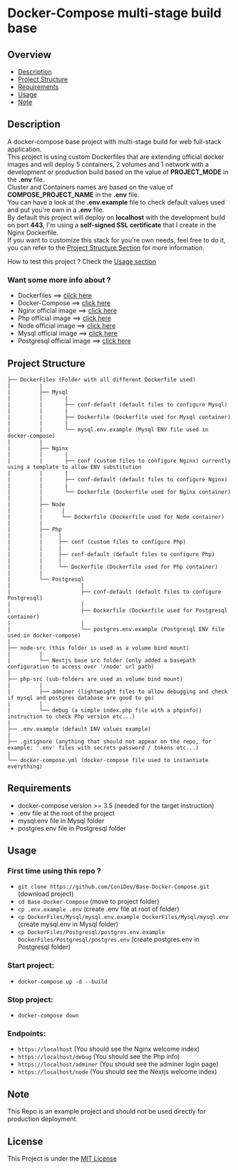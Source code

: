 # Docker-Compose multi-stage build base

## Overview
- [Description](#description)
- [Project Structure](#project-structure)
- [Requirements](#requirements)
- [Usage](#usage)
- [Note](#note)

## Description
A docker-compose base project with multi-stage build for web full-stack application.</br>
This project is using custom Dockerfiles that are extending official docker images and will deploy 5 containers, 2 volumes and 1 network with a development or production build based on the value of <strong>PROJECT_MODE</strong> in the <strong>.env</strong> file.</br>
Cluster and Containers names are based on the value of <strong>COMPOSE_PROJECT_NAME</strong> in the <strong>.env</strong> file.</br>
You can have a look at the <strong>.env.example</strong> file to check default values used and put you're own in a <strong>.env</strong> file.</br>
By default this project will deploy on <strong>localhost</strong> with the development build on port <strong>443</strong>, I'm using a <strong>self-signed SSL certificate</strong> that I create in the Nginx Dockerfile.</br>
If you want to customize this stack for you're own needs, feel free to do it, you can refer to the [Project Structure Section](#project-structure) for more information.

How to test this project ? Check the [Usage section](#usage)

### Want some more info about ?
- Dockerfiles ==> [click here](https://docs.docker.com/engine/reference/builder/)
- Docker-Compose ==> [click here](https://docs.docker.com/compose/)
- Nginx official image ==> [click here](https://hub.docker.com/_/nginx)
- Php official image ==> [click here](https://hub.docker.com/_/php)
- Node official image ==> [click here](https://hub.docker.com/_/node)
- Mysql official image ==> [click here](https://hub.docker.com/_/mysql)
- Postgresql official image ==> [click here](https://hub.docker.com/_/postgres)

## Project Structure
```
├── DockerFiles (Folder with all different Dockerfile used)
|         |
|         ├── Mysql
|         |       |
|         |       ├── conf-default (default files to configure Mysql)
|         |       |
|         |       ├── Dockerfile (Dockerfile used for Mysql container)
|         |       |
|         |       └── mysql.env.example (Mysql ENV file used in docker-compose)
|         |
|         ├── Nginx
|         |       |
|         |       ├── conf (custom files to configure Nginx) currently using a template to allow ENV substitution
|         |       |
|         |       ├── conf-default (default files to configure Nginx)
|         |       |
|         |       └── Dockerfile (Dockerfile used for Nginx container)
|         |
|         ├── Node
|         |      |
|         |      └── Dockerfile (Dockerfile used for Node container)
|         |
|         ├── Php
|         |     |
|         |     ├── conf (custom files to configure Php)
|         |     |
|         |     ├── conf-default (default files to configure Php)
|         |     |
|         |     └── Dockerfile (Dockerfile used for Php container)
|         |
|         └── Postgresql
|                      |
|                      ├── conf-default (default files to configure Postgresql)
|                      |
|                      ├── Dockerfile (Dockerfile used for Postgresql container)
|                      |
|                      └── postgres.env.example (Postgresql ENV file used in docker-compose)
|
├── node-src (this folder is used as a volume bind mount)
|         |
|         └── Nextjs base src folder (only added a basepath configuration to access over '/node' url path)
|
├── php-src (sub-folders are used as volume bind mount)
|         |
|         ├── adminer (lightweight files to allow debugging and check if mysql and postgres database are good to go)
|         |
|         └── debug (a simple index.php file with a phpinfo() instruction to check Php version etc...)
|
├── .env.example (default ENV values example)
|
├── .gitignore (anything that should not appear on the repo, for example: '.env' files with secrets password / tokens etc...)
|
└── docker-compose.yml (docker-compose file used to instantiate everything)
```

## Requirements
- docker-compose version >= 3.5 (needed for the target instruction)
- .env file at the root of the project
- mysql.env file in Mysql folder
- postgres.env file in Postgresql folder

## Usage
### First time using this repo ?
- ```git clone https://github.com/ConiDev/Base-Docker-Compose.git``` (download project)
- ```cd Base-Docker-Compose``` (move to project folder)
- ```cp .env.example .env``` (create .env file at root of folder)
- ```cp DockerFiles/Mysql/mysql.env.example DockerFiles/Mysql/mysql.env``` (create mysql.env in Mysql folder)
- ```cp DockerFiles/Postgresql/postgres.env.example DockerFiles/Postgresql/postgres.env``` (create postgres.env in Postgresql folder)

### Start project:
- ```docker-compose up -d --build```

### Stop project:
- ```docker-compose down```

### Endpoints:
- ```https://localhost```   (You should see the Nginx welcome index)
- ```https://localhost/debug``` (You should see the Php info)
- ```https://localhost/adminer``` (You should see the adminer login page)
- ```https://localhost/node``` (You should see the Nextjs welcome index)

## Note
This Repo is an example project and should not be used directly for production deployment.

## License
This Project is under the [MIT License](/LICENSE)
